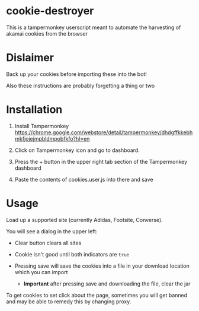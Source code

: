 # cookie-destroyer

This is a tampermonkey userscript meant to automate the harvesting of akamai cookies from the browser

# Dislaimer

Back up your cookies before importing these into the bot!

Also these instructions are probably forgetting a thing or two

# Installation

1. Install Tampermonkey https://chrome.google.com/webstore/detail/tampermonkey/dhdgffkkebhmkfjojejmpbldmpobfkfo?hl=en

2. Click on Tampermonkey icon and go to dashboard.

3. Press the + button in the upper right tab section of the Tampermonkey dashboard

4. Paste the contents of cookies.user.js into there and save

# Usage

Load up a supported site (currently Adidas, Footsite, Converse).

You will see a dialog in the upper left:

- Clear button clears all sites

- Cookie isn't good until both indicators are `true`

- Pressing save will save the cookies into a file in your download location which you can import
    - **Important** after pressing save and downloading the file, clear the jar

To get cookies to set click about the page, sometimes you will get banned and may be able to remedy this by changing proxy.